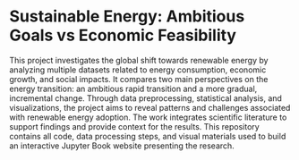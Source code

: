 # Sustainable Energy: Ambitious Goals vs Economic Feasibility

This project investigates the global shift towards renewable energy by analyzing multiple datasets related to energy consumption, economic growth, and social impacts. It compares two main perspectives on the energy transition: an ambitious rapid transition and a more gradual, incremental change. Through data preprocessing, statistical analysis, and visualizations, the project aims to reveal patterns and challenges associated with renewable energy adoption. The work integrates scientific literature to support findings and provide context for the results. This repository contains all code, data processing steps, and visual materials used to build an interactive Jupyter Book website presenting the research.
